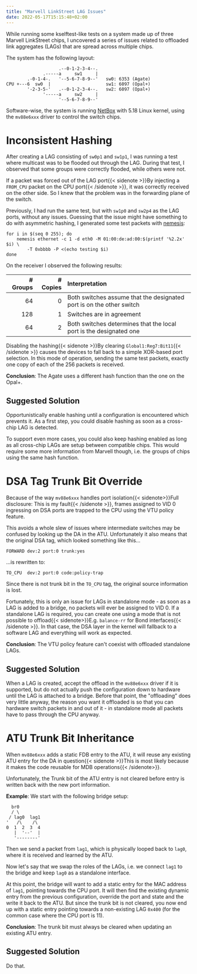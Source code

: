 ```yaml
---
title: "Marvell LinkStreet LAG Issues"
date: 2022-05-17T15:15:48+02:00
---
```


While running some kselftest-like tests on a system made up of three
Marvell LinkStreet chips, I uncovered a series of issues related to
offloaded link aggregates (LAGs) that are spread across multiple
chips.

The system has the following layout:

```
                    .--0-1-2-3-4--.
              .-----a     sw1     |
        .-0-1-4-.   '--5-6-7-8-9--'   sw0: 6353 (Agate)
CPU +---6  sw0  |                     sw1: 6097 (Opal+)
        '-2-3-5-'   .--0-1-2-3-4--.   sw2: 6097 (Opal+)
              '-----a     sw2     |
                    '--5-6-7-8-9--'
```

Software-wise, the system is running
[NetBox](https://github.com/westermo/netbox) with 5.18 Linux kernel,
using the `mv88e6xxx` driver to control the switch chips.


# Inconsistent Hashing

After creating a LAG consisting of `sw0p1` and `sw1p1`, I was running
a test where multicast was to be flooded out through the LAG. During
that test, I observed that some groups were correctly flooded, while
others were not.

If a packet was forced out of the LAG port{{< sidenote >}}By injecting
a `FROM_CPU` packet on the CPU port{{< /sidenote >}}, it was correctly
received on the other side. So I knew that the problem was in the
forwarding plane of the switch.

Previously, I had run the same test, but with `sw1p0` and `sw2p4` as
the LAG ports, without any issues. Guessing that the issue might have
something to do with asymmetric hashing, I generated some test packets
with [nemesis](https://github.com/libnet/nemesis):

```shell
for i in $(seq 0 255); do
	nemesis ethernet -c 1 -d eth0 -M 01:00:de:ad:00:$(printf '%2.2x' $i) \
		-T 0xbbbb -P <(echo testing $i)
done
```

On the receiver I observed the following results:

| # Groups | # Copies | Interpretation                                                       |
|---------:|---------:|:---------------------------------------------------------------------|
|       64 |        0 | Both switches assume that the designated port is on the other switch |
|      128 |        1 | Switches are in agreement                                            |
|       64 |        2 | Both switches determines that the local port is the designated one   |

Disabling the hashing{{< sidenote >}}By clearing
`Global1:Reg7:Bit11`{{< /sidenote >}} causes the devices to fall back
to a simple XOR-based port selection. In this mode of operation,
sending the same test packets, exactly one copy of each of the 256
packets is received.

**Conclusion**: The Agate uses a different hash function than the one
on the Opal+.


## Suggested Solution

Opportunistically enable hashing until a configuration is encountered
which prevents it. As a first step, you could disable hashing as soon
as a cross-chip LAG is detected.

To support even more cases, you could also keep hashing enabled as
long as all cross-chip LAGs are setup between compatible chips. This
would require some more information from Marvell though, i.e. the
groups of chips using the same hash function.


# DSA Tag Trunk Bit Override

Because of the way `mv88e6xxx` handles port isolation{{< sidenote>}}Full
disclosure: This is my fault{{< /sidenote >}}, frames assigned to VID 0
ingressing on DSA ports are trapped to the CPU using the VTU policy feature.

This avoids a whole slew of issues where intermediate switches may be
confused by looking up the DA in the ATU. Unfortunately it also means
that the original DSA tag, which looked something like this...

```
FORWARD dev:2 port:0 trunk:yes
```

...is rewritten to:

```
TO_CPU  dev:2 port:0 code:policy-trap
```

Since there is not trunk bit in the `TO_CPU` tag, the original source
information is lost.

Fortunately, this is only an issue for LAGs in standalone mode - as
soon as a LAG is added to a bridge, no packets will ever be assigned
to VID 0. If a standalone LAG is required, you can create one using a
mode that is not possible to offload{{< sidenote>}}E.g. `balance-rr`
for Bond interfaces{{< /sidenote >}}. In that case, the DSA layer in
the kernel will fallback to a software LAG and everything will work as
expected.

**Conclusion**: The VTU policy feature can't coexist with offloaded
standalone LAGs.

## Suggested Solution

When a LAG is created, accept the offload in the `mv88e6xxx` driver if
it is supported, but do not actually push the configuration down to
hardware until the LAG is attached to a bridge. Before that point, the
"offloading" does very little anyway, the reason you want it offloaded
is so that you can hardware switch packets in and out of it - in
standalone mode all packets have to pass through the CPU anyway.


# ATU Trunk Bit Inheritance

When `mv88e6xxx` adds a static FDB entry to the ATU, it will reuse any
existing ATU entry for the DA in question{{< sidenote >}}This is most
likely because it makes the code reusable for MDB operations{{< /sidenote>}}.

Unfortunately, the Trunk bit of the ATU entry is not cleared before
entry is written back with the new port information.

**Example**: We start with the following bridge setup:

```
  br0
  / \
 / lag0  lag1
'   /\    /\
0  1  2  3  4
   |  '--'  |
   '--------'
```

Then we send a packet from `lag1`, which is physically looped back to
`lag0`, where it is received and learned by the ATU.

Now let's say that we swap the roles of the LAGs, i.e. we connect
`lag1` to the bridge and keep `lag0` as a standalone interface.

At this point, the bridge will want to add a static entry for the MAC
address of `lag1`, pointing towards the CPU port. It will then find
the existing dynamic entry from the previous configuration, override
the port and state and the write it back to the ATU. But since the
trunk bit is not cleared, you now end up with a static entry pointing
towards a non-existing LAG `0x400` (for the common case where the CPU
port is 11).

**Conclusion**: The trunk bit must always be cleared when updating an
existing ATU entry.

## Suggested Solution

Do that.
